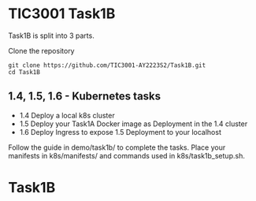 # TIC3001 Task1B
Task1B is split into 3 parts.

Clone the repository

```
git clone https://github.com/TIC3001-AY2223S2/Task1B.git
cd Task1B
```

## 1.4, 1.5, 1.6 - Kubernetes tasks


* 1.4 Deploy a local k8s cluster
* 1.5 Deploy your Task1A Docker image as Deployment in the 1.4 cluster
* 1.6 Deploy Ingress to expose 1.5 Deployment to your localhost

Follow the guide in demo/task1b/ to complete the tasks.
Place your manifests in k8s/manifests/ and commands used in k8s/task1b_setup.sh.
# Task1B
